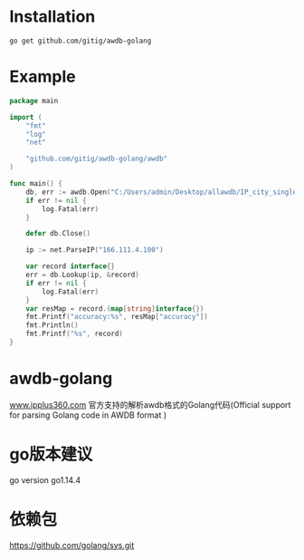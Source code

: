 
# Installation

```
go get github.com/gitig/awdb-golang
```

# Example


```go
package main

import (
	"fmt"
	"log"
	"net"

	"github.com/gitig/awdb-golang/awdb"
)

func main() {
	db, err := awdb.Open("C:/Users/admin/Desktop/allawdb/IP_city_single_WGS84_awdb.awdb")
	if err != nil {
		log.Fatal(err)
	}

	defer db.Close()

	ip := net.ParseIP("166.111.4.100")

	var record interface{}
	err = db.Lookup(ip, &record)
	if err != nil {
		log.Fatal(err)
	}
	var resMap = record.(map[string]interface{})
	fmt.Printf("accuracy:%s", resMap["accuracy"])
	fmt.Println()
	fmt.Printf("%s", record)
}
```

# awdb-golang
www.ipplus360.com 官方支持的解析awdb格式的Golang代码(Official support for parsing Golang code in AWDB format )
# go版本建议
go version go1.14.4
# 依赖包
https://github.com/golang/sys.git
